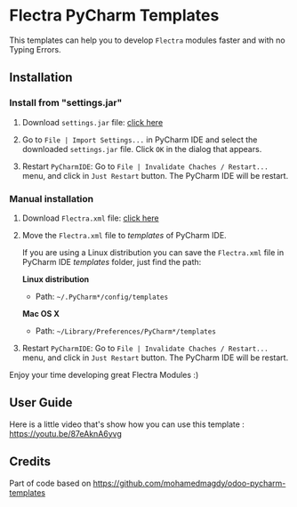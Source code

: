 # Flectra PyCharm Templates

This templates can help you to develop `Flectra` modules faster and with no Typing Errors.

## Installation

### Install from "settings.jar"

1. Download `settings.jar` file: [click here](https://gitlab.com/flectra-hq/pycharm-templates/raw/master/settings.jar)

1. Go to `File | Import Settings...` in PyCharm IDE and select the downloaded `settings.jar` file. Click `OK` in the dialog that appears.

1. Restart `PyCharmIDE`: Go to `File | Invalidate Chaches / Restart...` menu, and click in `Just Restart` button. The PyCharm IDE will be restart.

### Manual installation

1. Download `Flectra.xml` file: [click here](https://gitlab.com/flectra-hq/pycharm-templates/raw/master/Flectra.xml)

1. Move the `Flectra.xml` file to *templates* of PyCharm IDE.

    If you are using a Linux distribution you can save the `Flectra.xml` file in PyCharm IDE *templates* folder, just find the path:

    **Linux distribution**
    * Path: `~/.PyCharm*/config/templates`

    **Mac OS X**
    * Path: `~/Library/Preferences/PyCharm*/templates`

1. Restart `PyCharmIDE`: Go to `File | Invalidate Chaches / Restart...` menu, and click in `Just Restart` button. The PyCharm IDE will be restart.

Enjoy your time developing great Flectra Modules :)

## User Guide

Here is a little video that's show how you can use this template : https://youtu.be/87eAknA6yvg

## Credits

Part of code based on https://github.com/mohamedmagdy/odoo-pycharm-templates
